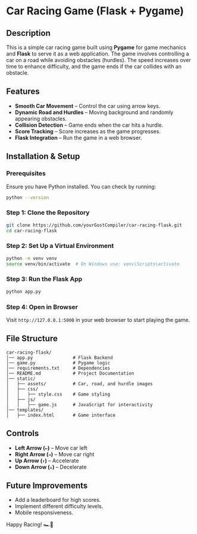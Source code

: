 # Car Racing Game (Flask + Pygame)

## Description
This is a simple car racing game built using **Pygame** for game mechanics and **Flask** to serve it as a web application. The game involves controlling a car on a road while avoiding obstacles (hurdles). The speed increases over time to enhance difficulty, and the game ends if the car collides with an obstacle.

## Features
- **Smooth Car Movement** – Control the car using arrow keys.
- **Dynamic Road and Hurdles** – Moving background and randomly appearing obstacles.
- **Collision Detection** – Game ends when the car hits a hurdle.
- **Score Tracking** – Score increases as the game progresses.
- **Flask Integration** – Run the game in a web browser.

## Installation & Setup
### Prerequisites
Ensure you have Python installed. You can check by running:
```bash
python --version
```

### Step 1: Clone the Repository
```bash
git clone https://github.com/yourGostCompiler/car-racing-flask.git
cd car-racing-flask
```

### Step 2: Set Up a Virtual Environment 
```bash
python -m venv venv
source venv/bin/activate  # On Windows use: venv\Scripts\activate
```

### Step 3: Run the Flask App
```bash
python app.py
```

### Step 4: Open in Browser
Visit `http://127.0.0.1:5000` in your web browser to start playing the game.

## File Structure
```
car-racing-flask/
│── app.py               # Flask Backend
│── game.py              # Pygame logic
│── requirements.txt     # Dependencies
│── README.md            # Project Documentation
│── static/
│   ├── assets/          # Car, road, and hurdle images
│   ├── css/
│   │   ├── style.css    # Game styling
│   ├── js/
│   │   ├── game.js      # JavaScript for interactivity
│── templates/
│   ├── index.html       # Game interface
```

## Controls
- **Left Arrow (`←`)** – Move car left
- **Right Arrow (`→`)** – Move car right
- **Up Arrow (`↑`)** – Accelerate
- **Down Arrow (`↓`)** – Decelerate

## Future Improvements
- Add a leaderboard for high scores.
- Implement different difficulty levels.
- Mobile responsiveness.

Happy Racing! 🏎️💨
